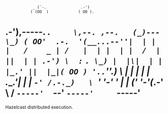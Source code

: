                 _ (`-.               .-')
               ( (OO  )             ( OO ).
 .-'),-----.  _.`     \,--. ,--.   (_)---\_)
( OO'  .-.  '(__...--''|  | |  |   /    _ |
/   |  | |  | |  /  | ||  | | .-') \  :` `.
\_) |  |\|  | |  |_.' ||  |_|( OO ) '..`''.)
  \ |  | |  | |  .___.'|  | | `-' /.-._)   \
   `'  '-'  ' |  |    ('  '-'(_.-' \       /
     `-----'  `--'      `-----'     `-----'
====

Hazelcast distributed execution.
